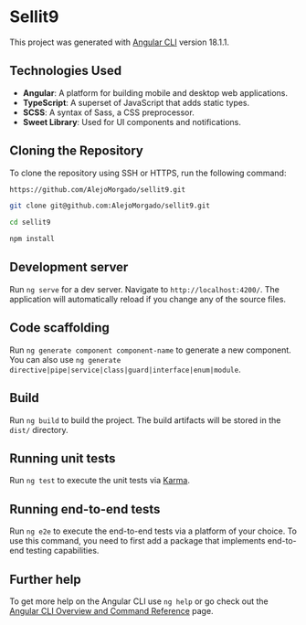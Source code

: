 # Sellit9

This project was generated with [Angular CLI](https://github.com/angular/angular-cli) version 18.1.1.
## Technologies Used

- **Angular**: A platform for building mobile and desktop web applications.
- **TypeScript**: A superset of JavaScript that adds static types.
- **SCSS**: A syntax of Sass, a CSS preprocessor.
- **Sweet Library**: Used for UI components and notifications.

## Cloning the Repository

To clone the repository using SSH or HTTPS, run the following command:

```bash
https://github.com/AlejoMorgado/sellit9.git
```

```bash
git clone git@github.com:AlejoMorgado/sellit9.git
```

```bash
cd sellit9
```

```bash
npm install
```

## Development server

Run `ng serve` for a dev server. Navigate to `http://localhost:4200/`. The application will automatically reload if you change any of the source files.

## Code scaffolding

Run `ng generate component component-name` to generate a new component. You can also use `ng generate directive|pipe|service|class|guard|interface|enum|module`.

## Build

Run `ng build` to build the project. The build artifacts will be stored in the `dist/` directory.

## Running unit tests

Run `ng test` to execute the unit tests via [Karma](https://karma-runner.github.io).

## Running end-to-end tests

Run `ng e2e` to execute the end-to-end tests via a platform of your choice. To use this command, you need to first add a package that implements end-to-end testing capabilities.

## Further help

To get more help on the Angular CLI use `ng help` or go check out the [Angular CLI Overview and Command Reference](https://angular.dev/tools/cli) page.
